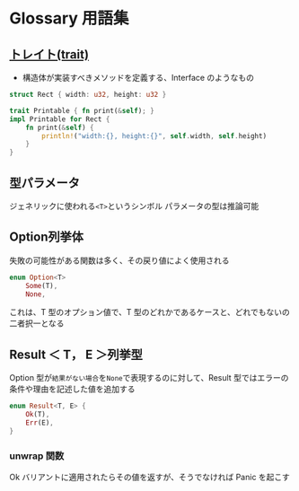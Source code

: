 # Glossary 用語集

## [トレイト(trait)](https://doc.rust-jp.rs/book-ja/ch10-02-traits.html)

- 構造体が実装すべきメソッドを定義する、Interface のようなもの

```rs
struct Rect { width: u32, height: u32 }

trait Printable { fn print(&self); }
impl Printable for Rect {
    fn print(&self) {
        println!("width:{}, height:{}", self.width, self.height)
    }
}
```

## 型パラメータ

ジェネリックに使われる`<T>`というシンボル
パラメータの型は推論可能

## Option<T>列挙体

失敗の可能性がある関数は多く、その戻り値によく使用される

```rs
enum Option<T>
    Some(T),
    None,
```

これは、T 型のオプション値で、T 型のどれかであるケースと、どれでもないの二者択一となる

## Result ＜ T， E ＞列挙型

Option 型が`結果がない場合`を`None`で表現するのに対して、Result 型ではエラーの条件や理由を記述した値を追加する

```rs
enum Result<T, E> {
    Ok(T),
    Err(E),
}
```

### unwrap 関数

Ok バリアントに適用されたらその値を返すが、そうでなければ Panic を起こす
